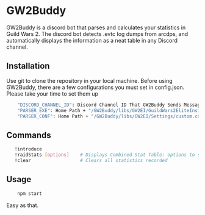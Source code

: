 # GW2Buddy
GW2Buddy is a discord bot that parses and calculates your statistics in Guild Wars 2. The discord bot detects .evtc log dumps from arcdps, and automatically displays the information as a neat table in any Discord channel. 

## Installation

Use git to clone the repository in your local machine. Before using GW2Buddy, there are a few configurations you must set in config.json. Please take your time to set them up

```bash
    "DISCORD_CHANNEL_ID": Discord Channel ID That GW2Buddy Sends Messages To,
    "PARSER_EXE": Home Path + "/GW2Buddy/libs/GW2EI/GuildWars2EliteInsights.exe",
    "PARSER_CONF": Home Path + "/GW2Buddy/libs/GW2EI/Settings/custom.conf",
```

## Commands
```bash
   !introduce
   !raidStats [options]    # Displays Combined Stat Table: options to sort by
   !clear                  # Clears all statistics recorded
``` 

## Usage

```python
    npm start
```
Easy as that.
